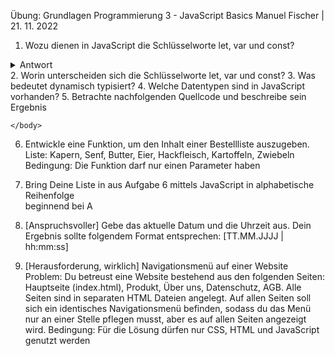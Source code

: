 Übung: Grundlagen Programmierung 3 - JavaScript Basics
Manuel Fischer | 21. 11. 2022

1.  Wozu dienen in JavaScript die Schlüsselworte let, var und const?
<details>
<summary>Antwort</summary>
>!das ist eine antwort
</details>
2.  Worin unterscheiden sich die Schlüsselworte let, var und const?
3.  Was bedeutet dynamisch typisiert?
4.  Welche Datentypen sind in JavaScript vorhanden?
5.  Betrachte nachfolgenden Quellcode und beschreibe sein Ergebnis

<!DOCTYPE html>
<html>
    <head>
        <script>
            function addiere(wert1 = 0, wert2 = 0){
                console.log(wert1 + wert2)
            }            
        </script>
    </head>
    <body>

    </body>
</html>

6.  Entwickle eine Funktion, um den Inhalt einer Bestellliste auszugeben.
    Liste: Kapern, Senf, Butter, Eier, Hackfleisch, Kartoffeln, Zwiebeln
    Bedingung: Die Funktion darf nur einen Parameter haben 
7.  Bring Deine Liste in aus Aufgabe 6 mittels JavaScript in alphabetische Reihenfolge      
    beginnend bei A
8.  [Anspruchsvoller] Gebe das aktuelle Datum und die Uhrzeit aus. Dein Ergebnis sollte 
    folgendem Format entsprechen: [TT.MM.JJJJ | hh:mm:ss] 

9.  [Herausforderung, wirklich] Navigationsmenü auf einer Website
    Problem: Du betreust eine Website bestehend aus den folgenden Seiten: Hauptseite (index.html), Produkt, Über uns, Datenschutz, AGB. Alle Seiten sind in separaten HTML Dateien angelegt. Auf allen Seiten soll sich ein identisches Navigationsmenü befinden, sodass du das Menü nur an einer Stelle pflegen musst, aber es auf allen Seiten angezeigt wird.
    Bedingung: Für die Lösung dürfen nur CSS, HTML und JavaScript genutzt werden 
